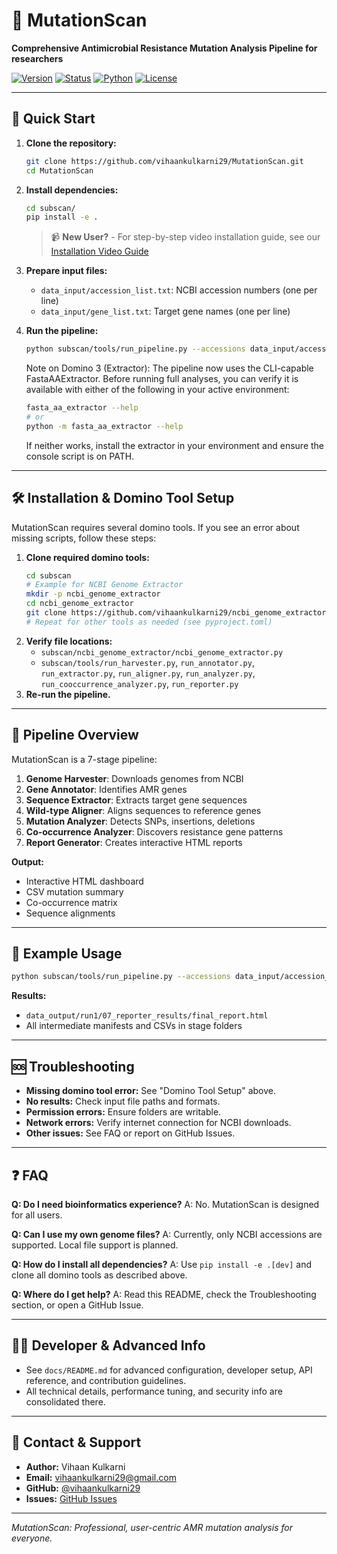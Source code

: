 # 🧬 MutationScan

**Comprehensive Antimicrobial Resistance Mutation Analysis Pipeline for researchers**

[![Version](https://img.shields.io/badge/version-1.0.0-blue.svg)](VERSION)
[![Status](https://img.shields.io/badge/status-Production%20Ready-green.svg)](RELEASE_NOTES.md)
[![Python](https://img.shields.io/badge/python-3.9%2B-blue.svg)](requirements.txt)
[![License](https://img.shields.io/badge/license-MIT-green.svg)](LICENSE)

---

## 🚀 Quick Start

1. **Clone the repository:**
   ```bash
   git clone https://github.com/vihaankulkarni29/MutationScan.git
   cd MutationScan
   ```
2. **Install dependencies:**
   ```bash
   cd subscan/
   pip install -e .
   ```
   
   > 📹 **New User?** - For step-by-step video installation guide, see our [Installation Video Guide](docs/INSTALLATION_GUIDE.md)

3. **Prepare input files:**
   - `data_input/accession_list.txt`: NCBI accession numbers (one per line)
   - `data_input/gene_list.txt`: Target gene names (one per line)
4. **Run the pipeline:**
   ```bash
   python subscan/tools/run_pipeline.py --accessions data_input/accession_list.txt --gene-list data_input/gene_list.txt --email you@example.com --output-dir data_output/run1 --sepi-species "Escherichia coli" --threads 4
   ```

   Note on Domino 3 (Extractor): The pipeline now uses the CLI-capable FastaAAExtractor. Before running full analyses, you can verify it is available with either of the following in your active environment:

   ```bash
   fasta_aa_extractor --help
   # or
   python -m fasta_aa_extractor --help
   ```

   If neither works, install the extractor in your environment and ensure the console script is on PATH.

---

## 🛠️ Installation & Domino Tool Setup

MutationScan requires several domino tools. If you see an error about missing scripts, follow these steps:

1. **Clone required domino tools:**
   ```bash
   cd subscan
   # Example for NCBI Genome Extractor
   mkdir -p ncbi_genome_extractor
   cd ncbi_genome_extractor
   git clone https://github.com/vihaankulkarni29/ncbi_genome_extractor.git .
   # Repeat for other tools as needed (see pyproject.toml)
   ```
2. **Verify file locations:**
   - `subscan/ncbi_genome_extractor/ncbi_genome_extractor.py`
   - `subscan/tools/run_harvester.py`, `run_annotator.py`, `run_extractor.py`, `run_aligner.py`, `run_analyzer.py`, `run_cooccurrence_analyzer.py`, `run_reporter.py`
3. **Re-run the pipeline.**

---

## 🧩 Pipeline Overview

MutationScan is a 7-stage pipeline:
1. **Genome Harvester**: Downloads genomes from NCBI
2. **Gene Annotator**: Identifies AMR genes
3. **Sequence Extractor**: Extracts target gene sequences
4. **Wild-type Aligner**: Aligns sequences to reference genes
5. **Mutation Analyzer**: Detects SNPs, insertions, deletions
6. **Co-occurrence Analyzer**: Discovers resistance gene patterns
7. **Report Generator**: Creates interactive HTML reports

**Output:**
- Interactive HTML dashboard
- CSV mutation summary
- Co-occurrence matrix
- Sequence alignments

---

## 🧪 Example Usage

```bash
python subscan/tools/run_pipeline.py --accessions data_input/accession_list.txt --gene-list data_input/gene_list.txt --email you@example.com --output-dir data_output/run1 --sepi-species "Escherichia coli" --threads 4
```

**Results:**
- `data_output/run1/07_reporter_results/final_report.html`
- All intermediate manifests and CSVs in stage folders

---

## 🆘 Troubleshooting

- **Missing domino tool error:** See "Domino Tool Setup" above.
- **No results:** Check input file paths and formats.
- **Permission errors:** Ensure folders are writable.
- **Network errors:** Verify internet connection for NCBI downloads.
- **Other issues:** See FAQ or report on GitHub Issues.

---

## ❓ FAQ

**Q: Do I need bioinformatics experience?**
A: No. MutationScan is designed for all users.

**Q: Can I use my own genome files?**
A: Currently, only NCBI accessions are supported. Local file support is planned.

**Q: How do I install all dependencies?**
A: Use `pip install -e .[dev]` and clone all domino tools as described above.

**Q: Where do I get help?**
A: Read this README, check the Troubleshooting section, or open a GitHub Issue.

---

## 👨‍💻 Developer & Advanced Info

- See `docs/README.md` for advanced configuration, developer setup, API reference, and contribution guidelines.
- All technical details, performance tuning, and security info are consolidated there.

---

## 📧 Contact & Support

- **Author:** Vihaan Kulkarni
- **Email:** vihaankulkarni29@gmail.com
- **GitHub:** [@vihaankulkarni29](https://github.com/vihaankulkarni29)
- **Issues:** [GitHub Issues](https://github.com/vihaankulkarni29/MutationScan/issues)

---


*MutationScan: Professional, user-centric AMR mutation analysis for everyone.*
